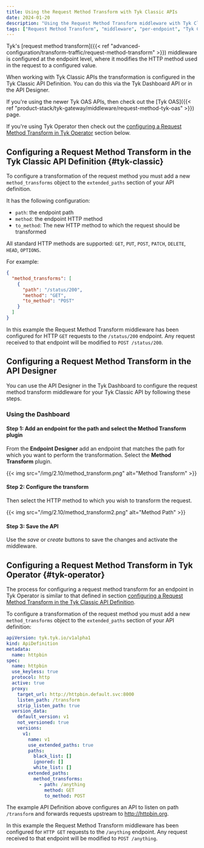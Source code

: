 ```yaml
---
title: Using the Request Method Transform with Tyk Classic APIs
date: 2024-01-20
description: "Using the Request Method Transform middleware with Tyk Classic APIs"
tags: ["Request Method Transform", "middleware", "per-endpoint", "Tyk Classic"]
---
```


Tyk's [request method transform]({{< ref "advanced-configuration/transform-traffic/request-method-transform" >}}) middleware is configured at the endpoint level, where it modifies the HTTP method used in the request to a configured value.

When working with Tyk Classic APIs the transformation is configured in the Tyk Classic API Definition. You can do this via the Tyk Dashboard API or in the API Designer.

If you're using the newer Tyk OAS APIs, then check out the [Tyk OAS]({{< ref "product-stack/tyk-gateway/middleware/request-method-tyk-oas" >}}) page.

If you're using Tyk Operator then check out the [configuring a Request Method Transform in Tyk Operator](#tyk-operator) section below.

## Configuring a Request Method Transform in the Tyk Classic API Definition {#tyk-classic}

To configure a transformation of the request method you must add a new `method_transforms` object to the `extended_paths` section of your API definition.

It has the following configuration:

- `path`: the endpoint path
- `method`: the endpoint HTTP method
- `to_method`: The new HTTP method to which the request should be transformed

All standard HTTP methods are supported: `GET`, `PUT`, `POST`, `PATCH`, `DELETE`, `HEAD`, `OPTIONS`.

For example:

```json
{
  "method_transforms": [
    {
      "path": "/status/200",
      "method": "GET",
      "to_method": "POST"
    }
  ]
}
```

In this example the Request Method Transform middleware has been configured for HTTP `GET` requests to the `/status/200` endpoint. Any request received to that endpoint will be modified to `POST /status/200`.

## Configuring a Request Method Transform in the API Designer

You can use the API Designer in the Tyk Dashboard to configure the request method transform middleware for your Tyk Classic API by following these steps.

### Using the Dashboard

#### Step 1: Add an endpoint for the path and select the Method Transform plugin

From the **Endpoint Designer** add an endpoint that matches the path for which you want to perform the transformation. Select the **Method Transform** plugin.

{{< img src="/img/2.10/method_transform.png" alt="Method Transform" >}}

#### Step 2: Configure the transform

Then select the HTTP method to which you wish to transform the request.

{{< img src="/img/2.10/method_transform2.png" alt="Method Path" >}}

#### Step 3: Save the API

Use the _save_ or _create_ buttons to save the changes and activate the middleware.

## Configuring a Request Method Transform in Tyk Operator {#tyk-operator}

The process for configuring a request method transform for an endpoint in Tyk Operator is similar to that defined in section [configuring a Request Method Transform in the Tyk Classic API Definition](#tyk-classic).

To configure a transformation of the request method you must add a new `method_transforms` object to the `extended_paths` section of your API definition:

```yaml {linenos=true, linenostart=1, hl_lines=["26-29"]}
apiVersion: tyk.tyk.io/v1alpha1
kind: ApiDefinition
metadata:
  name: httpbin
spec:
  name: httpbin
  use_keyless: true
  protocol: http
  active: true
  proxy:
    target_url: http://httpbin.default.svc:8000
    listen_path: /transform
    strip_listen_path: true
  version_data:
    default_version: v1
    not_versioned: true
    versions:
      v1:
        name: v1
        use_extended_paths: true
        paths:
          black_list: []
          ignored: []
          white_list: []
        extended_paths:
          method_transforms:
            - path: /anything
              method: GET
              to_method: POST
```

The example API Definition above configures an API to listen on path `/transform` and forwards requests upstream to http://httpbin.org.

In this example the Request Method Transform middleware has been configured for `HTTP GET` requests to the `/anything` endpoint. Any request received to that endpoint will be modified to `POST /anything`.
